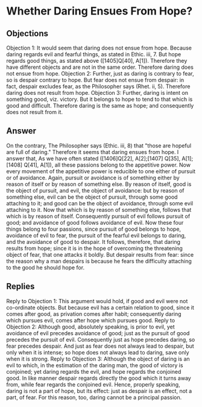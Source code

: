 # Whether Daring Ensues From Hope?
## Objections
Objection 1: It would seem that daring does not ensue from hope. Because daring regards evil and fearful things, as stated in Ethic. iii, 7. But hope regards good things, as stated above ([1405]Q[40], A[1]). Therefore they have different objects and are not in the same order. Therefore daring does not ensue from hope.
Objection 2: Further, just as daring is contrary to fear, so is despair contrary to hope. But fear does not ensue from despair: in fact, despair excludes fear, as the Philosopher says (Rhet. ii, 5). Therefore daring does not result from hope.
Objection 3: Further, daring is intent on something good, viz. victory. But it belongs to hope to tend to that which is good and difficult. Therefore daring is the same as hope; and consequently does not result from it.
## Answer
On the contrary, The Philosopher says (Ethic. iii, 8) that "those are hopeful are full of daring." Therefore it seems that daring ensues from hope.
I answer that, As we have often stated ([1406]Q[22], A[2];[1407] Q[35], A[1];[1408] Q[41], A[1]), all these passions belong to the appetitive power. Now every movement of the appetitive power is reducible to one either of pursuit or of avoidance. Again, pursuit or avoidance is of something either by reason of itself or by reason of something else. By reason of itself, good is the object of pursuit, and evil, the object of avoidance: but by reason of something else, evil can be the object of pursuit, through some good attaching to it; and good can be the object of avoidance, through some evil attaching to it. Now that which is by reason of something else, follows that which is by reason of itself. Consequently pursuit of evil follows pursuit of good; and avoidance of good follows avoidance of evil. Now these four things belong to four passions, since pursuit of good belongs to hope, avoidance of evil to fear, the pursuit of the fearful evil belongs to daring, and the avoidance of good to despair. It follows, therefore, that daring results from hope; since it is in the hope of overcoming the threatening object of fear, that one attacks it boldly. But despair results from fear: since the reason why a man despairs is because he fears the difficulty attaching to the good he should hope for.
## Replies
Reply to Objection 1: This argument would hold, if good and evil were not co-ordinate objects. But because evil has a certain relation to good, since it comes after good, as privation comes after habit; consequently daring which pursues evil, comes after hope which pursues good.
Reply to Objection 2: Although good, absolutely speaking, is prior to evil, yet avoidance of evil precedes avoidance of good; just as the pursuit of good precedes the pursuit of evil. Consequently just as hope precedes daring, so fear precedes despair. And just as fear does not always lead to despair, but only when it is intense; so hope does not always lead to daring, save only when it is strong.
Reply to Objection 3: Although the object of daring is an evil to which, in the estimation of the daring man, the good of victory is conjoined; yet daring regards the evil, and hope regards the conjoined good. In like manner despair regards directly the good which it turns away from, while fear regards the conjoined evil. Hence, properly speaking, daring is not a part of hope, but its effect: just as despair is an effect, not a part, of fear. For this reason, too, daring cannot be a principal passion.